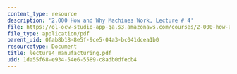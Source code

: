 ```yaml
---
content_type: resource
description: '2.000 How and Why Machines Work, Lecture # 4'
file: https://ol-ocw-studio-app-qa.s3.amazonaws.com/courses/2-000-how-and-why-machines-work-spring-2002/1da55f68e93454e65589c8adb0dfecb4_lecture4_manufacturing.pdf
file_type: application/pdf
parent_uid: 0fab8b18-8e5f-9ce5-04a3-bc041dcea1b0
resourcetype: Document
title: lecture4_manufacturing.pdf
uid: 1da55f68-e934-54e6-5589-c8adb0dfecb4
---
```

